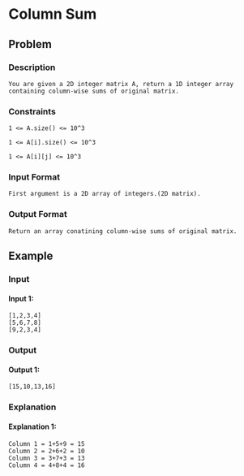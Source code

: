 # Column Sum

## Problem

### Description

    You are given a 2D integer matrix A, return a 1D integer array containing column-wise sums of original matrix.

### Constraints

    1 <= A.size() <= 10^3

    1 <= A[i].size() <= 10^3

    1 <= A[i][j] <= 10^3

### Input Format

    First argument is a 2D array of integers.(2D matrix).

### Output Format

    Return an array conatining column-wise sums of original matrix.

## Example

### Input

#### Input 1:

    [1,2,3,4]
    [5,6,7,8]
    [9,2,3,4]


### Output

#### Output 1:

    [15,10,13,16]


### Explanation

#### Explanation 1:

    Column 1 = 1+5+9 = 15
    Column 2 = 2+6+2 = 10
    Column 3 = 3+7+3 = 13
    Column 4 = 4+8+4 = 16

